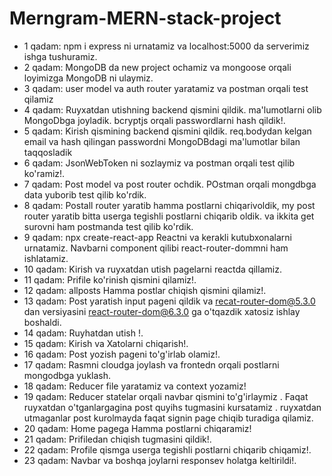 # Merngram-MERN-stack-project

- 1 qadam:
  npm i express ni urnatamiz va localhost:5000 da serverimiz ishga tushuramiz.
- 2 qadam:
  MongoDB da new project ochamiz va mongoose orqali loyimizga MongoDB ni ulaymiz.
- 3 qadam:
  user model va auth router yaratamiz va postman orqali test qilamiz
- 4 qadam:
  Ruyxatdan utishning backend qismini qildik. ma'lumotlarni olib MongoDbga joyladik. bcryptjs orqali passwordlarni hash qildik!.
- 5 qadam:
  Kirish qismining backend qismini qildik. req.bodydan kelgan email va hash qilingan passwordni MongoDBdagi ma'lumotlar bilan taqqosladik
- 6 qadam:
  JsonWebToken ni sozlaymiz va postman orqali test qilib ko'ramiz!.
- 7 qadam:
  Post model va post router ochdik. POstman orqali mongdbga data yuborib test qilib ko'rdik.
- 8 qadam:
  Postall router yaratib hamma postlarni chiqarivoldik, my post router yaratib bitta userga tegishli postlarni chiqarib oldik. va ikkita get surovni ham postmanda test qilib ko'rdik.
- 9 qadam:
  npx create-react-app Reactni va kerakli kutubxonalarni urnatamiz. Navbarni component qilibi react-router-dommni ham ishlatamiz.
- 10 qadam:
  Kirish va ruyxatdan utish pagelarni reactda qillamiz.
- 11 qadam:
  Prifile ko'rinish qismini qilamiz!.
- 12 qadam:
  allposts Hamma postlar chiqish qismini qilamiz!.
- 13 qadam:
  Post yaratish input pageni qildik va recat-router-dom@5.3.0 dan versiyasini react-router-dom@6.3.0 ga o'tqazdik xatosiz ishlay boshaldi.
- 14 qadam:
  Ruyhatdan utish !.
- 15 qadam:
  Kirish va Xatolarni chiqarish!.
- 16 qadam:
  Post yozish pageni to'g'irlab olamiz!.
- 17 qadam:
  Rasmni cloudga joylash va frontedn orqali postlarni mongodbga yuklash.
- 18 qadam:
  Reducer file yaratamiz va context yozamiz!
- 19 qadam:
  Reducer statelar orqali navbar qismini to'g'irlaymiz . Faqat ruyxatdan o'tganlargagina post quyihs tugmasini kursatamiz . ruyxatdan utmaganlar post kurolmayda faqat signin page chiqib turadiga qilamiz.
- 20 qadam:
  Home pagega Hamma postlarni chiqaramiz!
- 21 qadam:
  Prifiledan chiqish tugmasini qildik!.
- 22 qadam:
  Profile qismga userga tegishli postlarni chiqarib chiqamiz!.
- 23 qadam:
  Navbar va boshqa joylarni responsev holatga keltirildi!.
